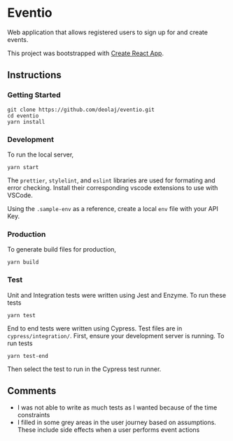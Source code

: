 # Eventio

Web application that allows registered users to sign up for and create events.

This project was bootstrapped with [Create React App](https://github.com/facebook/create-react-app).

## Instructions

### Getting Started

    git clone https://github.com/deolaj/eventio.git
    cd eventio
    yarn install

### Development

To run the local server,

    yarn start

The `prettier`, `stylelint`, and `eslint` libraries are used for formating and error checking. Install their corresponding vscode extensions to use with VSCode.

Using the `.sample-env` as a reference, create a local `env` file with your API Key.

### Production

To generate build files for production,

    yarn build

### Test

Unit and Integration tests were written using Jest and Enzyme.
To run these tests

    yarn test

End to end tests were written using Cypress. Test files are in `cypress/integration/`. First, ensure your development server is running.
To run tests

    yarn test-end

Then select the test to run in the Cypress test runner.

## Comments

- I was not able to write as much tests as I wanted because of the time constraints
- I filled in some grey areas in the user journey based on assumptions. These include side effects when a user performs event actions
